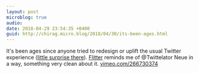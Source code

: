 ```yaml
---
layout: post
microblog: true
audio: 
date: 2018-04-29 23:54:35 +0400
guid: http://chirag.micro.blog/2018/04/30/its-been-ages.html
---
```

It's been ages since anyone tried to redesign or uplift the usual Twitter experience ([little surprise there](http://www.chirag.biz/2018/04/11/what-twitter-was.html)). [Flitter](https://www.flutterios.com) reminds me of @Twittelator Neue in a way, something very clean about it.
[vimeo.com/266730374](https://vimeo.com/266730374)
